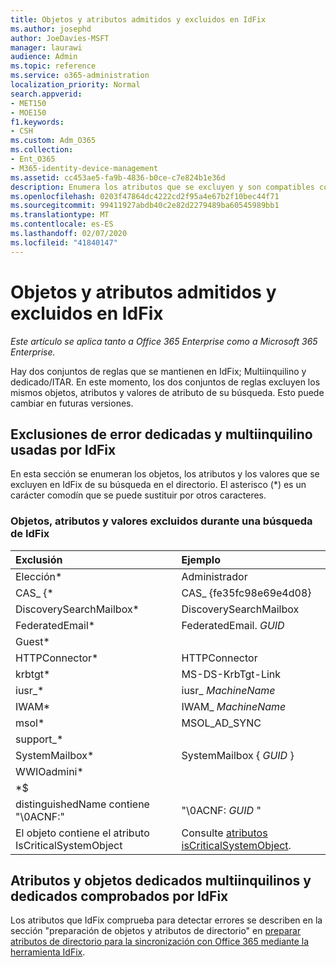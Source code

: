 ```yaml
---
title: Objetos y atributos admitidos y excluidos en IdFix
ms.author: josephd
author: JoeDavies-MSFT
manager: laurawi
audience: Admin
ms.topic: reference
ms.service: o365-administration
localization_priority: Normal
search.appverid:
- MET150
- MOE150
f1.keywords:
- CSH
ms.custom: Adm_O365
ms.collection:
- Ent_O365
- M365-identity-device-management
ms.assetid: cc453ae5-fa9b-4836-b0ce-c7e824b1e36d
description: Enumera los atributos que se excluyen y son compatibles con la herramienta IdFix.
ms.openlocfilehash: 0203f47864dc4222cd2f95a4e67b2f10bec44f71
ms.sourcegitcommit: 99411927abdb40c2e82d2279489ba60545989bb1
ms.translationtype: MT
ms.contentlocale: es-ES
ms.lasthandoff: 02/07/2020
ms.locfileid: "41840147"
---
```

# <a name="idfix-excluded-and-supported-objects-and-attributes"></a>Objetos y atributos admitidos y excluidos en IdFix

*Este artículo se aplica tanto a Office 365 Enterprise como a Microsoft 365 Enterprise.*

Hay dos conjuntos de reglas que se mantienen en IdFix; Multiinquilino y dedicado/ITAR. En este momento, los dos conjuntos de reglas excluyen los mismos objetos, atributos y valores de atributo de su búsqueda. Esto puede cambiar en futuras versiones.
  
## <a name="multi-tenant-and-dedicated-error-exclusions-used-by-idfix"></a>Exclusiones de error dedicadas y multiinquilino usadas por IdFix
En esta sección se enumeran los objetos, los atributos y los valores que se excluyen en IdFix de su búsqueda en el directorio. El asterisco (\*) es un carácter comodín que se puede sustituir por otros caracteres.
  
### <a name="objects-attributes-and-values-excluded-during-an-idfix-search"></a>Objetos, atributos y valores excluidos durante una búsqueda de IdFix

|**Exclusión**|**Ejemplo**|
|:-----|:-----|
|Elección\* |Administrador |
|CAS_ {\*  |CAS_ {fe35fc98e69e4d08} |
|DiscoverySearchMailbox\*  |DiscoverySearchMailbox  |
|FederatedEmail\* |FederatedEmail. *GUID* |
|Guest\* ||
|HTTPConnector\*  |HTTPConnector |
|krbtgt\* |MS-DS-KrbTgt-Link |
|iusr_\* |iusr_ *MachineName* |
|IWAM\*  |IWAM_ *MachineName* |
|msol\* |MSOL_AD_SYNC |
|support_\* ||
|SystemMailbox\* |SystemMailbox { *GUID* }|
|WWIOadmini\*  ||
|\*$ ||
|distinguishedName contiene "\0ACNF:"|"\0ACNF: *GUID* " |
|El objeto contiene el atributo IsCriticalSystemObject |Consulte [atributos isCriticalSystemObject](https://go.microsoft.com/fwlink/p/?LinkId=401169). |
   
## <a name="multi-tenant-and-dedicated-objects-and-attributes-checked-by-idfix"></a>Atributos y objetos dedicados multiinquilinos y dedicados comprobados por IdFix
Los atributos que IdFix comprueba para detectar errores se describen en la sección "preparación de objetos y atributos de directorio" en [preparar atributos de directorio para la sincronización con Office 365 mediante la herramienta IdFix](prepare-directory-attributes-for-synch-with-idfix.md).
  

